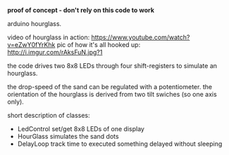 **proof of concept - don't rely on this code to work**

arduino hourglass. 


video of hourglass in action: https://www.youtube.com/watch?v=eZwY0fYrKhk
pic of how it's all hooked up: http://i.imgur.com/rAksFuN.jpg?1

the code drives two 8x8 LEDs through four shift-registers to simulate an hourglass.

the drop-speed of the sand can be regulated with a potentiometer. the orientation of the hourglass is derived from two tilt swiches (so one axis only).

short description of classes:

 * LedControl set/get 8x8 LEDs of one display
 * HourGlass simulates the sand dots
 * DelayLoop track time to executed something delayed without sleeping

